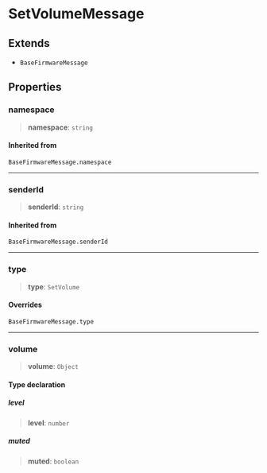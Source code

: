 # SetVolumeMessage

## Extends

- `BaseFirmwareMessage`

## Properties

### namespace

> **namespace**: `string`

#### Inherited from

`BaseFirmwareMessage.namespace`

***

### senderId

> **senderId**: `string`

#### Inherited from

`BaseFirmwareMessage.senderId`

***

### type

> **type**: `SetVolume`

#### Overrides

`BaseFirmwareMessage.type`

***

### volume

> **volume**: `Object`

#### Type declaration

##### level

> **level**: `number`

##### muted

> **muted**: `boolean`
